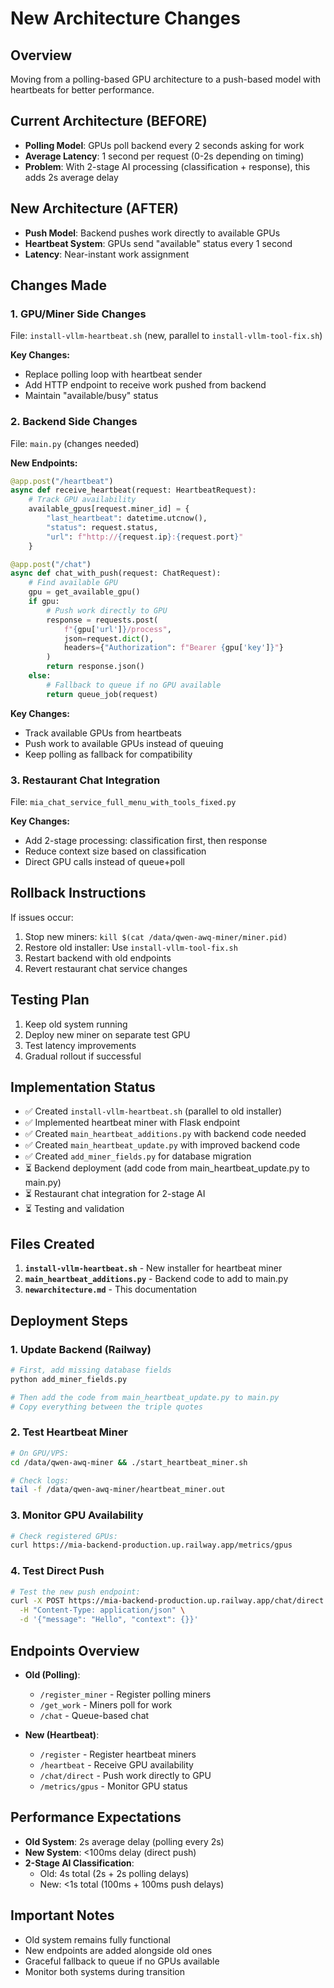# New Architecture Changes

## Overview
Moving from a polling-based GPU architecture to a push-based model with heartbeats for better performance.

## Current Architecture (BEFORE)
- **Polling Model**: GPUs poll backend every 2 seconds asking for work
- **Average Latency**: 1 second per request (0-2s depending on timing)
- **Problem**: With 2-stage AI processing (classification + response), this adds 2s average delay

## New Architecture (AFTER)
- **Push Model**: Backend pushes work directly to available GPUs
- **Heartbeat System**: GPUs send "available" status every 1 second
- **Latency**: Near-instant work assignment

## Changes Made

### 1. GPU/Miner Side Changes
File: `install-vllm-heartbeat.sh` (new, parallel to `install-vllm-tool-fix.sh`)

**Key Changes:**
- Replace polling loop with heartbeat sender
- Add HTTP endpoint to receive work pushed from backend
- Maintain "available/busy" status

### 2. Backend Side Changes
File: `main.py` (changes needed)

**New Endpoints:**
```python
@app.post("/heartbeat")
async def receive_heartbeat(request: HeartbeatRequest):
    # Track GPU availability
    available_gpus[request.miner_id] = {
        "last_heartbeat": datetime.utcnow(),
        "status": request.status,
        "url": f"http://{request.ip}:{request.port}"
    }

@app.post("/chat")
async def chat_with_push(request: ChatRequest):
    # Find available GPU
    gpu = get_available_gpu()
    if gpu:
        # Push work directly to GPU
        response = requests.post(
            f"{gpu['url']}/process",
            json=request.dict(),
            headers={"Authorization": f"Bearer {gpu['key']}"}
        )
        return response.json()
    else:
        # Fallback to queue if no GPU available
        return queue_job(request)
```

**Key Changes:**
- Track available GPUs from heartbeats
- Push work to available GPUs instead of queuing
- Keep polling as fallback for compatibility

### 3. Restaurant Chat Integration
File: `mia_chat_service_full_menu_with_tools_fixed.py`

**Key Changes:**
- Add 2-stage processing: classification first, then response
- Reduce context size based on classification
- Direct GPU calls instead of queue+poll

## Rollback Instructions
If issues occur:
1. Stop new miners: `kill $(cat /data/qwen-awq-miner/miner.pid)`
2. Restore old installer: Use `install-vllm-tool-fix.sh`
3. Restart backend with old endpoints
4. Revert restaurant chat service changes

## Testing Plan
1. Keep old system running
2. Deploy new miner on separate test GPU
3. Test latency improvements
4. Gradual rollout if successful

## Implementation Status
- ✅ Created `install-vllm-heartbeat.sh` (parallel to old installer)
- ✅ Implemented heartbeat miner with Flask endpoint
- ✅ Created `main_heartbeat_additions.py` with backend code needed
- ✅ Created `main_heartbeat_update.py` with improved backend code
- ✅ Created `add_miner_fields.py` for database migration
- ⏳ Backend deployment (add code from main_heartbeat_update.py to main.py)
- ⏳ Restaurant chat integration for 2-stage AI
- ⏳ Testing and validation

## Files Created
1. **`install-vllm-heartbeat.sh`** - New installer for heartbeat miner
2. **`main_heartbeat_additions.py`** - Backend code to add to main.py
3. **`newarchitecture.md`** - This documentation

## Deployment Steps

### 1. Update Backend (Railway)
```bash
# First, add missing database fields
python add_miner_fields.py

# Then add the code from main_heartbeat_update.py to main.py
# Copy everything between the triple quotes
```

### 2. Test Heartbeat Miner
```bash
# On GPU/VPS:
cd /data/qwen-awq-miner && ./start_heartbeat_miner.sh

# Check logs:
tail -f /data/qwen-awq-miner/heartbeat_miner.out
```

### 3. Monitor GPU Availability
```bash
# Check registered GPUs:
curl https://mia-backend-production.up.railway.app/metrics/gpus
```

### 4. Test Direct Push
```bash
# Test the new push endpoint:
curl -X POST https://mia-backend-production.up.railway.app/chat/direct \
  -H "Content-Type: application/json" \
  -d '{"message": "Hello", "context": {}}'
```

## Endpoints Overview
- **Old (Polling)**:
  - `/register_miner` - Register polling miners
  - `/get_work` - Miners poll for work
  - `/chat` - Queue-based chat

- **New (Heartbeat)**:
  - `/register` - Register heartbeat miners
  - `/heartbeat` - Receive GPU availability
  - `/chat/direct` - Push work directly to GPU
  - `/metrics/gpus` - Monitor GPU status

## Performance Expectations
- **Old System**: 2s average delay (polling every 2s)
- **New System**: <100ms delay (direct push)
- **2-Stage AI Classification**: 
  - Old: 4s total (2s + 2s polling delays)
  - New: <1s total (100ms + 100ms push delays)

## Important Notes
- Old system remains fully functional
- New endpoints are added alongside old ones
- Graceful fallback to queue if no GPUs available
- Monitor both systems during transition
